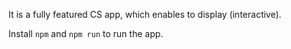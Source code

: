 It is a fully featured CS app, which enables to display (interactive).

Install `npm` and `npm run` to run the app.
